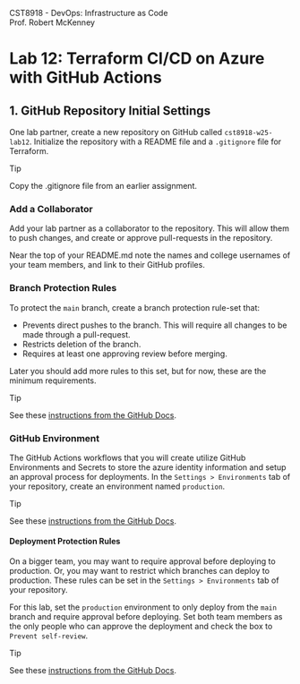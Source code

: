 CST8918 - DevOps: Infrastructure as Code  
Prof. Robert McKenney

# Lab 12: Terraform CI/CD on Azure with GitHub Actions

## 1. GitHub Repository Initial Settings

One lab partner, create a new repository on GitHub called `cst8918-w25-lab12`. Initialize the repository with a README file and a `.gitignore` file for Terraform.

> [!TIP] 
> Copy the .gitignore file from an earlier assignment.

### Add a Collaborator

Add your lab partner as a collaborator to the repository. This will allow them to push changes, and create or approve pull-requests in the repository.

Near the top of your README.md note the names and college usernames of your team members, and link to their GitHub profiles.

### Branch Protection Rules

To protect the `main` branch, create a branch protection rule-set that:

- Prevents direct pushes to the branch. This will require all changes to be made through a pull-request.
- Restricts deletion of the branch.
- Requires at least one approving review before merging.

Later you should add more rules to this set, but for now, these are the minimum requirements.

> [!TIP] 
> See these [instructions from the GitHub Docs](https://docs.github.com/en/github/administering-a-repository/defining-the-mergeability-of-pull-requests/about-protected-branches).

### GitHub Environment

The GitHub Actions workflows that you will create utilize GitHub Environments and Secrets to store the azure identity information and setup an approval process for deployments. In the `Settings > Environments` tab of your repository, create an environment named `production`.

> [!TIP] 
> See these [instructions from the GitHub Docs](https://docs.github.com/actions/deployment/targeting-different-environments/using-environments-for-deployment#creating-an-environment).

#### Deployment Protection Rules

On a bigger team, you may want to require approval before deploying to production. Or, you may want to restrict which branches can deploy to production. These rules can be set in the `Settings > Environments` tab of your repository.

For this lab, set the `production` environment to only deploy from the `main` branch and require approval before deploying. Set both team members as the only people who can approve the deployment and check the box to `Prevent self-review`.

> [!TIP] 
> See these [instructions from the GitHub Docs](https://docs.github.com/en/actions/deployment/targeting-different-environments/using-environments-for-deployment#environment-protection-rules).
